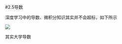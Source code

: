 #2.5导数

深度学习中的导数、微积分知识其实并不会超标，如下所示

![](https://cdn.jsdelivr.net/gh/tj-messi/picture/1725160528288.png)

其实大学导数